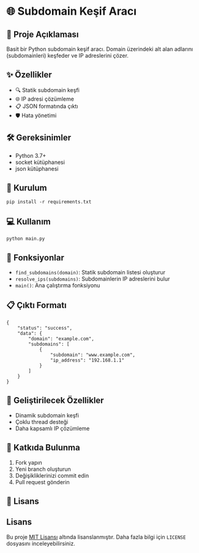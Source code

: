 <h1>🌐 Subdomain Keşif Aracı</h1>

<h2>📝 Proje Açıklaması</h2>
<p>Basit bir Python subdomain keşif aracı. Domain üzerindeki alt alan adlarını (subdomainleri) keşfeder ve IP adreslerini çözer.</p>

<h2>✨ Özellikler</h2>
<ul>
    <li>🔍 Statik subdomain keşfi</li>
    <li>🌐 IP adresi çözümleme</li>
    <li>📋 JSON formatında çıktı</li>
    <li>🛡️ Hata yönetimi</li>
</ul>

<h2>🛠 Gereksinimler</h2>
<ul>
    <li>Python 3.7+</li>
    <li>socket kütüphanesi</li>
    <li>json kütüphanesi</li>
</ul>

<h2>🚀 Kurulum</h2>
<pre><code>pip install -r requirements.txt</code></pre>

<h2>💻 Kullanım</h2>
<pre><code>python main.py</code></pre>

<h2>🔧 Fonksiyonlar</h2>
<ul>
    <li><code>find_subdomains(domain)</code>: Statik subdomain listesi oluşturur</li>
    <li><code>resolve_ips(subdomains)</code>: Subdomainlerin IP adreslerini bulur</li>
    <li><code>main()</code>: Ana çalıştırma fonksiyonu</li>
</ul>

<h2>📋 Çıktı Formatı</h2>
<pre><code>{
    "status": "success",
    "data": {
        "domain": "example.com",
        "subdomains": [
            {
                "subdomain": "www.example.com",
                "ip_address": "192.168.1.1"
            }
        ]
    }
}</code></pre>

<h2>🚧 Geliştirilecek Özellikler</h2>
<ul>
    <li>Dinamik subdomain keşfi</li>
    <li>Çoklu thread desteği</li>
    <li>Daha kapsamlı IP çözümleme</li>
</ul>

<h2>🤝 Katkıda Bulunma</h2>
<ol>
    <li>Fork yapın</li>
    <li>Yeni branch oluşturun</li>
    <li>Değişikliklerinizi commit edin</li>
    <li>Pull request gönderin</li>
</ol>

<h2>📄 Lisans</h2>
































































## Lisans
Bu proje [MIT Lisansı](LICENSE) altında lisanslanmıştır. Daha fazla bilgi için `LICENSE` dosyasını inceleyebilirsiniz.



